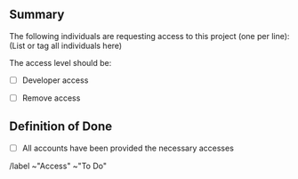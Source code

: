 ## Summary

The following individuals are requesting access to this project (one per line):
(List or tag all individuals here)


The access level should be:
- [ ] Developer access
- [ ] Remove access


## Definition of Done
- [ ] All accounts have been provided the necessary accesses


/label ~"Access" ~"To Do"
